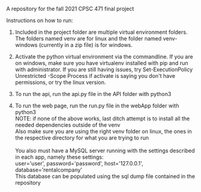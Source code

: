 A repository for the fall 2021 CPSC 471 final project

Instructions on how to run:

1. Included in the project folder are multiple virtual environment folders. The folders named venv are for linux and the folder named venv-windows (currently in a zip file) is for windows.
2. Activate the python virtual environment via the commandline. If you are on windows, make sure you have virtualenv installed with pip and run with administrator. If you are still having issues, try Set-ExecutionPolicy Unrestricted -Scope Process if activate is saying you don't have permissions, or try the linux version.
   
3. To run the api, run the api.py file in the API folder with python3
4. To run the web page, run the run.py file in the webApp folder with python3 <br>
   NOTE: if none of the above works, last ditch attempt is to install all the needed dependencies outside of the venv <br>
   Also make sure you are using the right venv folder on linux, the ones in the respective directory for what you are trying to run
<br><br>
You also must have a MySQL server running with the settings described in each app, namely these settings: <br>
   user='user', password='password', host='127.0.0.1', database='rentalcompany'<br>
This database can be populated using the sql dump file contained in the repository
